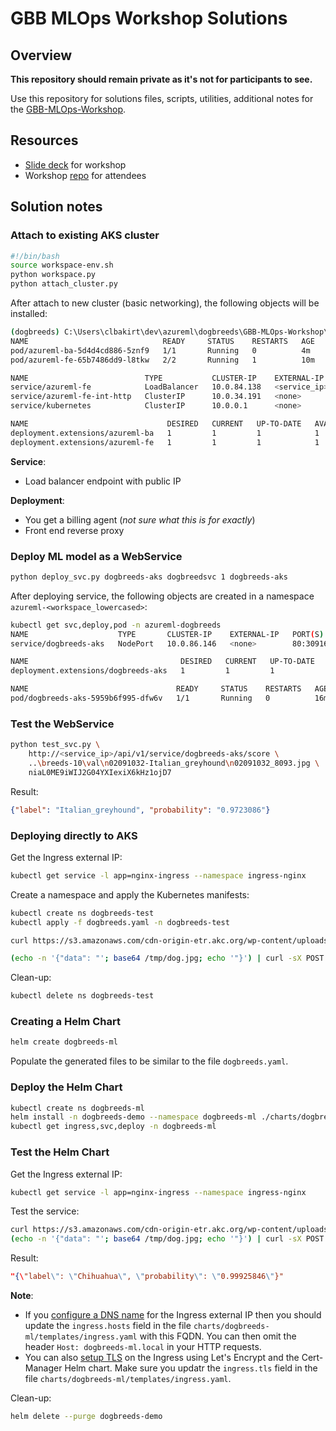 # GBB MLOps Workshop Solutions

## Overview

**This repository should remain private as it's not for participants to see.**

Use this repository for solutions files, scripts, utilities, additional notes for the [GBB-MLOps-Workshop](https://github.com/clarenceb/GBB-MLOps-Workshop).

## Resources

* [Slide deck](https://microsoft-my.sharepoint.com/:p:/p/clbakirt/ESuhM9B18wxOuVya5Pkbxy4B0CPy1_FvmIsRAyYF8lgFgw?e=inh7Os) for workshop
* Workshop [repo](https://github.com/clarenceb/GBB-MLOps-Workshop) for attendees

## Solution notes

### Attach to existing AKS cluster

```sh
#!/bin/bash
source workspace-env.sh
python workspace.py
python attach_cluster.py
```

After attach to new cluster (basic networking), the following objects will be installed:

```sh
(dogbreeds) C:\Users\clbakirt\dev\azureml\dogbreeds\GBB-MLOps-Workshop\solution>kubectl get pod,svc,deploy
NAME                              READY     STATUS    RESTARTS   AGE
pod/azureml-ba-5d4d4cd886-5znf9   1/1       Running   0          4m
pod/azureml-fe-65b7486dd9-l8tkw   2/2       Running   1          10m

NAME                          TYPE           CLUSTER-IP    EXTERNAL-IP     PORT(S)                      AGE
service/azureml-fe            LoadBalancer   10.0.84.138   <service_ip>   80:32103/TCP,443:31716/TCP    10m
service/azureml-fe-int-http   ClusterIP      10.0.34.191   <none>          9001/TCP                     10m
service/kubernetes            ClusterIP      10.0.0.1      <none>          443/TCP                      2h

NAME                               DESIRED   CURRENT   UP-TO-DATE   AVAILABLE   AGE
deployment.extensions/azureml-ba   1         1         1            1           4m
deployment.extensions/azureml-fe   1         1         1            1           10m
```

**Service**:
- Load balancer endpoint with public IP

**Deployment**:
- You get a billing agent (*not sure what this is for exactly*)
- Front end reverse proxy

### Deploy ML model as a WebService

```sh
python deploy_svc.py dogbreeds-aks dogbreedsvc 1 dogbreeds-aks
```

After deploying service, the following objects are created in a namespace `azureml-<workspace_lowercased>`:

```sh
kubectl get svc,deploy,pod -n azureml-dogbreeds
NAME                    TYPE       CLUSTER-IP    EXTERNAL-IP   PORT(S)        AGE
service/dogbreeds-aks   NodePort   10.0.86.146   <none>        80:30916/TCP   16m

NAME                                  DESIRED   CURRENT   UP-TO-DATE   AVAILABLE   AGE
deployment.extensions/dogbreeds-aks   1         1         1            1           16m

NAME                                 READY     STATUS    RESTARTS   AGE
pod/dogbreeds-aks-5959b6f995-dfw6v   1/1       Running   0          16m
```

### Test the WebService

```sh
python test_svc.py \
    http://<service_ip>/api/v1/service/dogbreeds-aks/score \
    ..\breeds-10\val\n02091032-Italian_greyhound\n02091032_8093.jpg \
    niaL0ME9iWIJ2G04YXIexiX6kHz1ojD7
```

Result:

```json
{"label": "Italian_greyhound", "probability": "0.9723086"}
```

### Deploying directly to AKS

Get the Ingress external IP:

```sh
kubectl get service -l app=nginx-ingress --namespace ingress-nginx
```

Create a namespace and apply the Kubernetes manifests:

```sh
kubectl create ns dogbreeds-test
kubectl apply -f dogbreeds.yaml -n dogbreeds-test

curl https://s3.amazonaws.com/cdn-origin-etr.akc.org/wp-content/uploads/2017/11/12213613/Chihuahua-onWhite-13.jpg -o /tmp/dog.jpg

(echo -n '{"data": "'; base64 /tmp/dog.jpg; echo '"}') | curl -sX POST -H "Content-Type: application/json" -d @-  http://<ingress_external_ip>/dogbreeds/score
```

Clean-up:

```sh
kubectl delete ns dogbreeds-test
```

### Creating a Helm Chart

```sh
helm create dogbreeds-ml
```

Populate the generated files to be similar to the file `dogbreeds.yaml`.

### Deploy the Helm Chart

```sh
kubectl create ns dogbreeds-ml
helm install -n dogbreeds-demo --namespace dogbreeds-ml ./charts/dogbreeds-ml
kubectl get ingress,svc,deploy -n dogbreeds-ml
```

### Test the Helm Chart

Get the Ingress external IP:

```sh
kubectl get service -l app=nginx-ingress --namespace ingress-nginx
```

Test the service:

```sh
curl https://s3.amazonaws.com/cdn-origin-etr.akc.org/wp-content/uploads/2017/11/12213613/Chihuahua-onWhite-13.jpg -o /tmp/dog.jpg
(echo -n '{"data": "'; base64 /tmp/dog.jpg; echo '"}') | curl -sX POST -H "Host: dogbreeds-ml.local" -H "Content-Type: application/json" -d @-  http://<ingress_external_ip>/dogbreeds/score
```
Result:

```json
"{\"label\": \"Chihuahua\", \"probability\": \"0.99925846\"}"
```

**Note**:

* If you [configure a DNS name](https://docs.microsoft.com/en-us/azure/aks/ingress-tls#configure-a-dns-name) for the Ingress external IP then you should update the `ingress.hosts` field in the file `charts/dogbreeds-ml/templates/ingress.yaml` with this FQDN.  You can then omit the header `Host: dogbreeds-ml.local` in your HTTP requests.
* You can also [setup TLS](https://docs.microsoft.com/en-us/azure/aks/ingress-tls#install-cert-manager) on the Ingress using Let's Encrypt and the Cert-Manager Helm chart.  Make sure you updatr the `ingress.tls` field in the file `charts/dogbreeds-ml/templates/ingress.yaml`.

Clean-up:

```sh
helm delete --purge dogbreeds-demo
```
